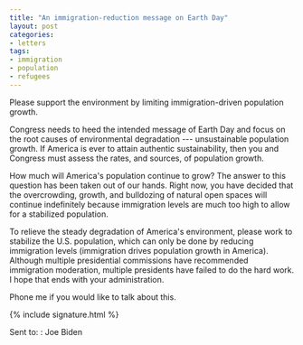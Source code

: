 ```yaml
---
title: "An immigration-reduction message on Earth Day"
layout: post
categories:
- letters
tags:
- immigration
- population
- refugees
---
```


Please support the environment by limiting immigration-driven population growth.

Congress needs to heed the intended message of Earth Day and focus on the root causes of environmental degradation --- unsustainable population growth. If America is ever to attain authentic sustainability, then you and Congress must assess the rates, and sources, of population growth.

How much will America's population continue to grow? The answer to this question has been taken out of our hands. Right now, you have decided that the overcrowding, growth, and bulldozing of natural open spaces will continue indefinitely because immigration levels are much too high to allow for a stabilized population.

To relieve the steady degradation of America's environment, please work to stabilize the U.S. population, which can only be done by reducing immigration levels (immigration drives population growth in America). Although multiple presidential commissions have recommended immigration moderation, multiple presidents have failed to do the hard work. I hope that ends with your administration.

Phone me if you would like to talk about this.

{% include signature.html %}

Sent to:
: Joe Biden
